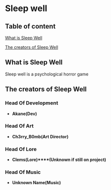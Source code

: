 # **Sleep well**
## **Table of content**
[What is Sleep Well](#what-is-sleep-well)

[The creators of Sleep Well](#the-creators-of-sleep-well)
## **What is Sleep Well**
Sleep well is a psychological horror game
## **The creators of Sleep Well**
### **Head Of Development**
- **Akane(Dev)**
### **Head Of Art**
- **Ch3rry_B0mb(Art Director)**
### **Head Of Lore**
- **Clems(Lore)****(Unknown if still on project)**
### **Head Of Music**
- **Unknown Name(Music)**
